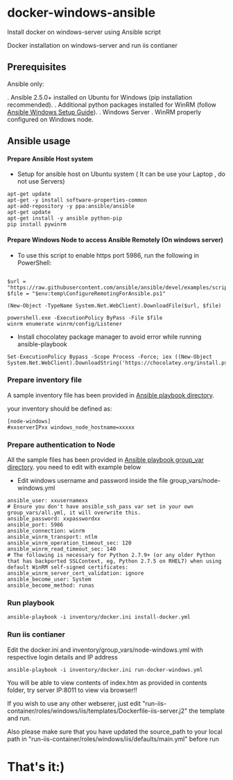 # docker-windows-ansible
Install docker on windows-server using Ansible script

Docker installation on windows-server and run iis contianer

## Prerequisites
Ansible only:

. Ansible 2.5.0+ installed on Ubuntu for Windows (pip installation recommended).
. Additional python packages installed for WinRM (follow [Ansible Windows Setup Guide](http://docs.ansible.com/ansible/2.5/user_guide/windows_setup.html)).
. Windows Server
. WinRM properly configured on Windows node.


##  Ansible usage

#### Prepare Ansible Host system
- Setup for ansible host  on Ubuntu system ( It can be use your Laptop , do not use Servers)
```
apt-get update
apt-get -y install software-properties-common
apt-add-repository -y ppa:ansible/ansible
apt-get update
apt-get install -y ansible python-pip
pip install pywinrm
```


#### Prepare Windows Node to access Ansible Remotely (On windows server)

 - To use this script to enable https port 5986, run the following in PowerShell:

```

$url = "https://raw.githubusercontent.com/ansible/ansible/devel/examples/scripts/ConfigureRemotingForAnsible.ps1"
$file = "$env:temp\ConfigureRemotingForAnsible.ps1"

(New-Object -TypeName System.Net.WebClient).DownloadFile($url, $file)

powershell.exe -ExecutionPolicy ByPass -File $file
winrm enumerate winrm/config/Listener
```
- Install chocolatey package manager to avoid error while running ansible-playbook

```
Set-ExecutionPolicy Bypass -Scope Process -Force; iex ((New-Object System.Net.WebClient).DownloadString('https://chocolatey.org/install.ps1'))

```

### Prepare inventory file
A sample inventory file has been provided in [Ansible playbook directory](ansible/inventory/docker.ini).

your inventory should be defined as:

```
[node-windows]
#xxserverIPxx windows_node_hostname=xxxxx

```
### Prepare authentication to Node

 All the sample files has been provided in [Ansible playbook group_var directory](ansible/group_vars).
you need to edit with example below

- Edit windows username and password inside the file group_vars/node-windows.yml

```
ansible_user: xxusernamexx
# Ensure you don't have ansible_ssh_pass var set in your own group_vars/all.yml, it will overwrite this.
ansible_password: xxpasswordxx
ansible_port: 5986
ansible_connection: winrm
ansible_winrm_transport: ntlm
ansible_winrm_operation_timeout_sec: 120
ansible_winrm_read_timeout_sec: 140
# The following is necessary for Python 2.7.9+ (or any older Python that has backported SSLContext, eg, Python 2.7.5 on RHEL7) when using default WinRM self-signed certificates:
ansible_winrm_server_cert_validation: ignore
ansible_become_user: System
ansible_become_method: runas
```
### Run playbook

```
ansible-playbook -i inventory/docker.ini install-docker.yml
```
### Run iis contianer
Edit the docker.ini and inventory/group_vars/node-windows.yml with respective login details and IP address
```
ansible-playbook -i inventory/docker.ini run-docker-windows.yml
```
You will be able to view contents of index.htm as provided in contents folder, try  server IP:8011 to view via browser!!

If you wish to use any other webserer, just edit "run-iis-container/roles/windows/iis/templates/Dockerfile-iis-server.j2" the template and run.

Also please make sure that you have updated the source_path to your local path in "run-iis-container/roles/windows/iis/defaults/main.yml" before run

That's  it:)
===============================================================================================================================
